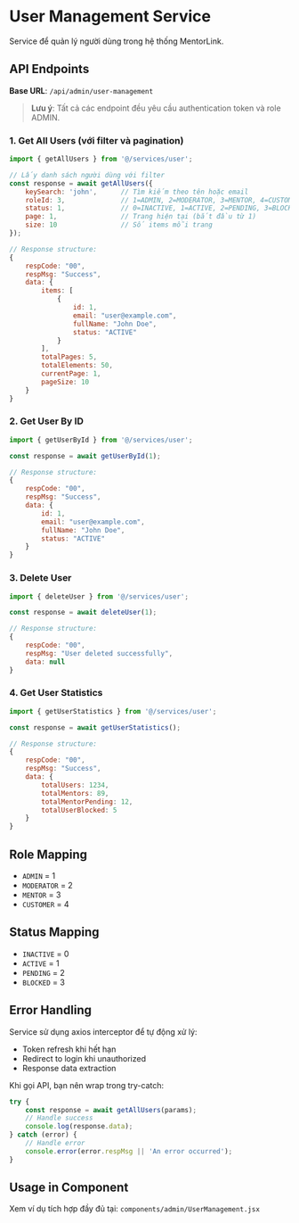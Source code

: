 # User Management Service

Service để quản lý người dùng trong hệ thống MentorLink.

## API Endpoints

**Base URL**: `/api/admin/user-management`

> **Lưu ý**: Tất cả các endpoint đều yêu cầu authentication token và role ADMIN.

### 1. Get All Users (với filter và pagination)
```javascript
import { getAllUsers } from '@/services/user';

// Lấy danh sách người dùng với filter
const response = await getAllUsers({
    keySearch: 'john',      // Tìm kiếm theo tên hoặc email
    roleId: 3,              // 1=ADMIN, 2=MODERATOR, 3=MENTOR, 4=CUSTOMER
    status: 1,              // 0=INACTIVE, 1=ACTIVE, 2=PENDING, 3=BLOCKED
    page: 1,                // Trang hiện tại (bắt đầu từ 1)
    size: 10                // Số items mỗi trang
});

// Response structure:
{
    respCode: "00",
    respMsg: "Success",
    data: {
        items: [
            {
                id: 1,
                email: "user@example.com",
                fullName: "John Doe",
                status: "ACTIVE"
            }
        ],
        totalPages: 5,
        totalElements: 50,
        currentPage: 1,
        pageSize: 10
    }
}
```

### 2. Get User By ID
```javascript
import { getUserById } from '@/services/user';

const response = await getUserById(1);

// Response structure:
{
    respCode: "00",
    respMsg: "Success",
    data: {
        id: 1,
        email: "user@example.com",
        fullName: "John Doe",
        status: "ACTIVE"
    }
}
```

### 3. Delete User
```javascript
import { deleteUser } from '@/services/user';

const response = await deleteUser(1);

// Response structure:
{
    respCode: "00",
    respMsg: "User deleted successfully",
    data: null
}
```

### 4. Get User Statistics
```javascript
import { getUserStatistics } from '@/services/user';

const response = await getUserStatistics();

// Response structure:
{
    respCode: "00",
    respMsg: "Success",
    data: {
        totalUsers: 1234,
        totalMentors: 89,
        totalMentorPending: 12,
        totalUserBlocked: 5
    }
}
```

## Role Mapping
- `ADMIN` = 1
- `MODERATOR` = 2
- `MENTOR` = 3
- `CUSTOMER` = 4

## Status Mapping
- `INACTIVE` = 0
- `ACTIVE` = 1
- `PENDING` = 2
- `BLOCKED` = 3

## Error Handling

Service sử dụng axios interceptor để tự động xử lý:
- Token refresh khi hết hạn
- Redirect to login khi unauthorized
- Response data extraction

Khi gọi API, bạn nên wrap trong try-catch:

```javascript
try {
    const response = await getAllUsers(params);
    // Handle success
    console.log(response.data);
} catch (error) {
    // Handle error
    console.error(error.respMsg || 'An error occurred');
}
```

## Usage in Component

Xem ví dụ tích hợp đầy đủ tại: `components/admin/UserManagement.jsx`
